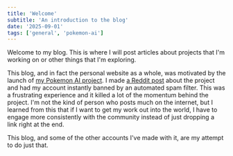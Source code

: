 ```yaml
---
title: 'Welcome'
subtitle: 'An introduction to the blog'
date: '2025-09-01'
tags: ['general', 'pokemon-ai']
---
```


Welcome to my blog. This is where I will post articles about projects that I'm working on or other things that I'm exploring.

This blog, and in fact the personal website as a whole, was motivated by the launch of [my Pokemon AI project](src/images/projects/2025/pokemon-ai.jpg). I made [a Reddit post](https://www.reddit.com/r/ClaudePlaysPokemon/comments/1msurbo/) about the project and had my account instantly banned by an automated spam filter. This was a frustrating experience and it killed a lot of the momentum behind the project. I'm not the kind of person who posts much on the internet, but I learned from this that if I want to get my work out into the world, I have to engage more consistently with the community instead of just dropping a link right at the end.

This blog, and some of the other accounts I've made with it, are my attempt to do just that.
